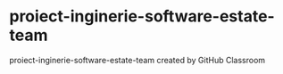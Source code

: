# proiect-inginerie-software-estate-team
proiect-inginerie-software-estate-team created by GitHub Classroom
